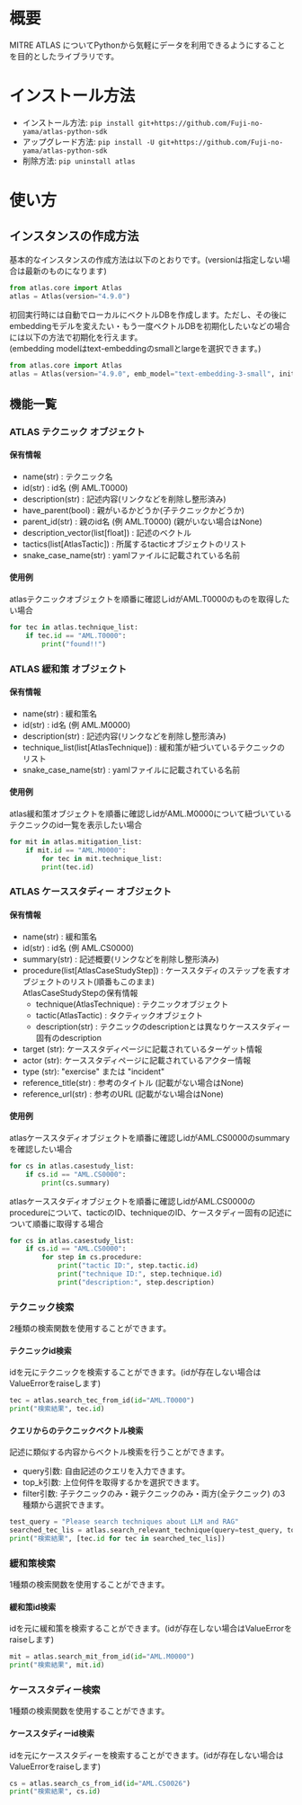 # 概要
MITRE ATLAS についてPythonから気軽にデータを利用できるようにすることを目的としたライブラリです。

# インストール方法
- インストール方法: `pip install git+https://github.com/Fuji-no-yama/atlas-python-sdk`
- アップグレード方法: `pip install -U git+https://github.com/Fuji-no-yama/atlas-python-sdk`
- 削除方法: `pip uninstall atlas`

# 使い方
## インスタンスの作成方法
基本的なインスタンスの作成方法は以下のとおりです。(versionは指定しない場合は最新のものになります)
```python
from atlas.core import Atlas
atlas = Atlas(version="4.9.0")
```
初回実行時には自動でローカルにベクトルDBを作成します。ただし、その後にembeddingモデルを変えたい・もう一度ベクトルDBを初期化したいなどの場合には以下の方法で初期化を行えます。  
(embedding modelはtext-embeddingのsmallとlargeを選択できます。)
```python
from atlas.core import Atlas
atlas = Atlas(version="4.9.0", emb_model="text-embedding-3-small", initialize_vector=True)
```
## 機能一覧

### ATLAS テクニック オブジェクト

#### 保有情報
- name(str) : テクニック名
- id(str) : id名 (例 AML.T0000)
- description(str) : 記述内容(リンクなどを削除し整形済み)
- have_parent(bool) : 親がいるかどうか(子テクニックかどうか)
- parent_id(str) : 親のid名 (例 AML.T0000) (親がいない場合はNone)
- description_vector(list[float]) : 記述のベクトル
- tactics(list[AtlasTactic]) : 所属するtacticオブジェクトのリスト
- snake_case_name(str) : yamlファイルに記載されている名前

#### 使用例
atlasテクニックオブジェクトを順番に確認しidがAML.T0000のものを取得したい場合
```python
for tec in atlas.technique_list:
    if tec.id == "AML.T0000":
        print("found!!")
```

### ATLAS 緩和策 オブジェクト

#### 保有情報
- name(str) : 緩和策名
- id(str) : id名 (例 AML.M0000)
- description(str) : 記述内容(リンクなどを削除し整形済み)
- technique_list(list[AtlasTechnique]) : 緩和策が紐づいているテクニックのリスト
- snake_case_name(str) : yamlファイルに記載されている名前

#### 使用例
atlas緩和策オブジェクトを順番に確認しidがAML.M0000について紐づいているテクニックのid一覧を表示したい場合
```python
for mit in atlas.mitigation_list:
    if mit.id == "AML.M0000":
        for tec in mit.technique_list:
        print(tec.id)
```

### ATLAS ケーススタディー オブジェクト

#### 保有情報
- name(str) : 緩和策名
- id(str) : id名 (例 AML.CS0000)
- summary(str) : 記述概要(リンクなどを削除し整形済み)
- procedure(list[AtlasCaseStudyStep]) : ケーススタディのステップを表すオブジェクトのリスト(順番もこのまま)  
AtlasCaseStudyStepの保有情報
    - technique(AtlasTechnique) : テクニックオブジェクト
    - tactic(AtlasTactic) : タクティックオブジェクト
    - description(str) : テクニックのdescriptionとは異なりケーススタディー固有のdescription
- target (str): ケーススタディページに記載されているターゲット情報
- actor (str): ケーススタディページに記載されているアクター情報
- type (str): "exercise" または "incident"
- reference_title(str) : 参考のタイトル (記載がない場合はNone)
- reference_url(str) : 参考のURL (記載がない場合はNone)

#### 使用例
atlasケーススタディオブジェクトを順番に確認しidがAML.CS0000のsummaryを確認したい場合
```python
for cs in atlas.casestudy_list:
    if cs.id == "AML.CS0000":
        print(cs.summary)
```

atlasケーススタディオブジェクトを順番に確認しidがAML.CS0000のprocedureについて、tacticのID、techniqueのID、ケースタディー固有の記述について順番に取得する場合
```python
for cs in atlas.casestudy_list:
    if cs.id == "AML.CS0000":
        for step in cs.procedure:
            print("tactic ID:", step.tactic.id)
            print("technique ID:", step.technique.id)
            print("description:", step.description)
```

### テクニック検索

2種類の検索関数を使用することができます。
#### テクニックid検索
idを元にテクニックを検索することができます。(idが存在しない場合はValueErrorをraiseします)
```python
tec = atlas.search_tec_from_id(id="AML.T0000")
print("検索結果", tec.id)
```

#### クエリからのテクニックベクトル検索
記述に類似する内容からベクトル検索を行うことができます。
- query引数: 自由記述のクエリを入力できます。
- top_k引数: 上位何件を取得するかを選択できます。
- filter引数: 子テクニックのみ・親テクニックのみ・両方(全テクニック) の3種類から選択できます。
```python
test_query = "Please search techniques about LLM and RAG"
searched_tec_lis = atlas.search_relevant_technique(query=test_query, top_k=5, filter_parent="both")
print("検索結果", [tec.id for tec in searched_tec_lis])
```

### 緩和策検索

1種類の検索関数を使用することができます。
#### 緩和策id検索
idを元に緩和策を検索することができます。(idが存在しない場合はValueErrorをraiseします)
```python
mit = atlas.search_mit_from_id(id="AML.M0000")
print("検索結果", mit.id)
```

### ケーススタディー検索

1種類の検索関数を使用することができます。
#### ケーススタディーid検索
idを元にケーススタディーを検索することができます。(idが存在しない場合はValueErrorをraiseします)
```python
cs = atlas.search_cs_from_id(id="AML.CS0026")
print("検索結果", cs.id)
```